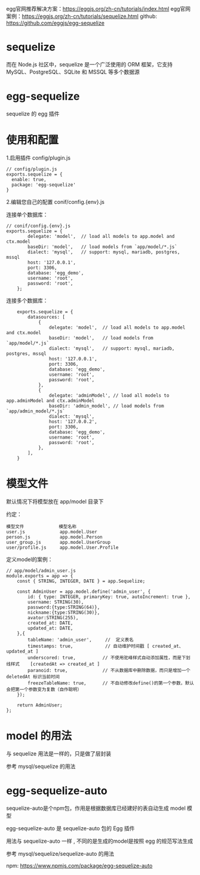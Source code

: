 
egg官网推荐解决方案：https://eggjs.org/zh-cn/tutorials/index.html
egg官网案例：https://eggjs.org/zh-cn/tutorials/sequelize.html
github: https://github.com/eggjs/egg-sequelize



# sequelize

而在 Node.js 社区中，sequelize 是一个广泛使用的 ORM 框架，它支持 MySQL、PostgreSQL、SQLite 和 MSSQL 等多个数据源


# egg-sequelize

sequelize 的 egg 插件



# 使用和配置

1.启用插件 config/plugin.js

```
// config/plugin.js
exports.sequelize = {
  enable: true,
  package: 'egg-sequelize'
}

```

2.编辑您自己的配置 conif/config.{env}.js

连接单个数据库：
```
// conif/config.{env}.js
exports.sequelize = {
		delegate: 'model',  // load all models to app.model and ctx.model
		baseDir: 'model',   // load models from `app/model/*.js`
		dialect: 'mysql',   // support: mysql, mariadb, postgres, mssql
		host: '127.0.0.1',
		port: 3306,
		database: 'egg_demo',
		username: 'root',
		password: 'root',
	};
```

连接多个数据库：

```
	exports.sequelize = {
		datasources: [
			{
				delegate: 'model',  // load all models to app.model and ctx.model
				baseDir: 'model',   // load models from `app/model/*.js`
				dialect: 'mysql',   // support: mysql, mariadb, postgres, mssql
				host: '127.0.0.1',
				port: 3306,
				database: 'egg_demo',
				username: 'root',
				password: 'root',
			},
			{
				delegate: 'adminModel', // load all models to app.adminModel and ctx.adminModel
				baseDir: 'admin_model', // load models from `app/admin_model/*.js`
				dialect: 'mysql',
				host: '127.0.0.2',
				port: 3306,
				database: 'egg_demo',
				username: 'root',
				password: 'root',
			},
		],
	}
```


# 模型文件

默认情况下将模型放在 app/model 目录下

约定：

```
模型文件	         模型名称
user.js	            app.model.User
person.js	        app.model.Person
user_group.js	    app.model.UserGroup
user/profile.js	    app.model.User.Profile
```

定义model的案例：

```
// app/model/admin_user.js
module.exports = app => {
	const { STRING, INTEGER, DATE } = app.Sequelize;
	
	const AdminUser = app.model.define('admin_user', {
		id: { type: INTEGER, primaryKey: true, autoIncrement: true },
		username: STRING(30),
		password:{type:STRING(64)},
		nickname:{type:STRING(30)},
		avator:STRING(255),
		created_at: DATE,
		updated_at: DATE,
	},{
		tableName: 'admin_user',     //  定义表名
		timestamps: true,            // 自动维护时间戳 [ created_at、updated_at ]
		underscored: true,          // 不使用驼峰样式自动添加属性，而是下划线样式    [createdAt => created_at ]
		paranoid: true,             // 不从数据库中删除数据，而只是增加一个 deletedAt 标识当前时间
		freezeTableName: true,      // 不自动修改define()的第一个参数，默认会把第一个参数变为复数（自作聪明）
	});
	
	return AdminUser;
};
```


# model 的用法

与 sequelize 用法是一样的，只是做了层封装

参考 mysql/sequelize 的用法



# egg-sequelize-auto

sequelize-auto是个npm包，作用是根据数据库已经建好的表自动生成 model 模型

egg-sequelize-auto 是 sequelize-auto 包的 Egg 插件

用法与 sequelize-auto 一样 , 不同的是生成的model是按照 egg 的规范写法生成

参考 mysql/sequelize/sequelize-auto 的用法

npm: https://www.npmjs.com/package/egg-sequelize-auto